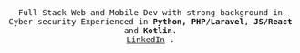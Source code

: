 <p align="center">
  <samp align="center">
    Full Stack Web and Mobile Dev with strong background in Cyber security Experienced in <strong>Python, PHP/Laravel</strong>, <strong>JS/React</strong> and <strong>Kotlin</strong>.
    <br/>
    <a href="https://www.linkedin.com/in/adnane-tba/">LinkedIn</a> .
  </samp>
</p>
